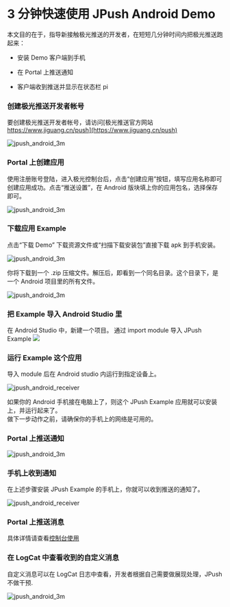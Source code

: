 # 3 分钟快速使用 JPush Android Demo


本文目的在于，指导新接触极光推送的开发者，在短短几分钟时间内把极光推送跑起来：

+ 安装 Demo 客户端到手机
 
+ 在 Portal 上推送通知

+ 客户端收到推送并显示在状态栏 pi

### 创建极光推送开发者帐号
要创建极光推送开发者帐号，请访问[极光推送官方网站 https://www.jiguang.cn/push](https://www.jiguang.cn/push)

![jpush_android_3m](../image/jpush_app_register1.png)
 
### Portal 上创建应用
使用注册账号登陆，进入极光控制台后，点击“创建应用”按钮，填写应用名称即可创建应用成功。点击“推送设置”，在 Android 版块填上你的应用包名，选择保存即可。

![jpush_android_3m](../image/jpush_app_create.png)

### 下载应用 Example
点击“下载 Demo” 下载资源文件或“扫描下载安装包”直接下载 apk 到手机安装。

![jpush_android_3m](../image/jpush_app_detail.png)


你将下载到一个 .zip 压缩文件。解压后，即看到一个同名目录。这个目录下，是一个 Android 项目里的所有文件。


![jpush_android_3m](../image/jpush_app_zipfile.png)

### 把 Example 导入 Android Studio 里
在 Android Studio 中，新建一个项目。
通过 import module 导入 JPush Example
![](../image/android_import_module.png)

### 运行 Example 这个应用

导入 module 后在 Android studio 内运行到指定设备上。

![jpush_android_receiver](../image/jpush_app_run.png)

如果你的 Android 手机接在电脑上了，则这个 JPush Example 应用就可以安装上，并运行起来了。  
做下一步动作之前，请确保你的手机上的网络是可用的。

### Portal 上推送通知

![jpush_android_3m](../image/jpush_app_sendmsg.png)


### 手机上收到通知
在上述步骤安装 JPush Example 的手机上，你就可以收到推送的通知了。

![jpush_android_receiver](../image/jpush_app_received.png)


### Portal 上推送消息

具体详情请查看[控制台使用](../../console/Instructions)

### 在 LogCat 中查看收到的自定义消息
自定义消息可以在 LogCat 日志中查看，开发者根据自己需要做展现处理，JPush 不做干预.

![jpush_android_3m](../image/android_studio_logcat.png)


